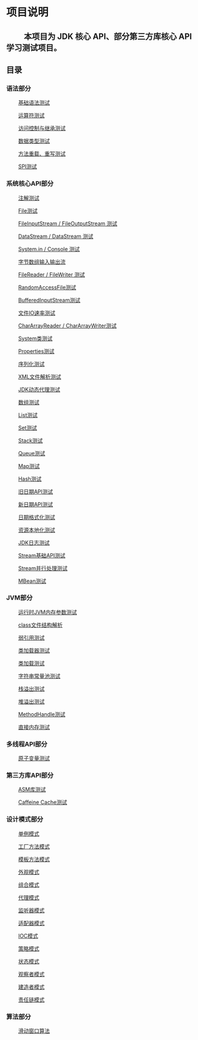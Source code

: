 # 项目说明

&emsp;&emsp;
本项目为 JDK 核心 API、部分第三方库核心 API 学习测试项目。
---

## 目录

### 语法部分

&emsp;&emsp;
[基础语法测试](src/main/java/com/zhangwei/javabase/grammar/Demo1.java)

&emsp;&emsp;
[运算符测试](src/main/java/com/zhangwei/javabase/grammar/Demo2.java)
 
&emsp;&emsp;
[访问控制与继承测试](src/main/java/com/zhangwei/javabase/grammar/Demo3.java)

&emsp;&emsp;
[数据类型测试](src/main/java/com/zhangwei/javabase/grammar/Demo4.java)

&emsp;&emsp;
[方法重载、重写测试](src/main/java/com/zhangwei/javabase/grammar/Demo5.java)

&emsp;&emsp;
[SPI测试](src/main/java/com/zhangwei/javabase/spi/SpiDemo1.java)



### 系统核心API部分

&emsp;&emsp;
[注解测试](src/main/java/com/zhangwei/javabase/annotation/AnnotationDemo.java)

&emsp;&emsp;
[File测试](src/main/java/com/zhangwei/javabase/io/IODemo1.java)

&emsp;&emsp;
[FileInputStream / FileOutputStream 测试](src/main/java/com/zhangwei/javabase/io/IODemo2.java)

&emsp;&emsp;
[DataStream / DataStream 测试](src/main/java/com/zhangwei/javabase/io/IODemo3.java)

&emsp;&emsp;
[System.in / Console 测试](src/main/java/com/zhangwei/javabase/io/IODemo4.java)

&emsp;&emsp;
[字节数组输入输出流](src/main/java/com/zhangwei/javabase/io/IODemo5.java)

&emsp;&emsp;
[FileReader / FileWriter 测试](src/main/java/com/zhangwei/javabase/io/IODemo6.java)

&emsp;&emsp;
[RandomAccessFile测试](src/main/java/com/zhangwei/javabase/io/IODemo7.java)

&emsp;&emsp;
[BufferedInputStream测试](src/main/java/com/zhangwei/javabase/io/IODemo8.java)

&emsp;&emsp;
[文件IO速率测试](src/main/java/com/zhangwei/javabase/io/IODemo8.java)

&emsp;&emsp;
[CharArrayReader / CharArrayWriter测试](src/main/java/com/zhangwei/javabase/io/IODemo9.java)

&emsp;&emsp;
[System类测试](src/main/java/com/zhangwei/javabase/system/SystemDemo.java)

&emsp;&emsp;
[Properties测试](src/main/java/com/zhangwei/javabase/util/PropertiesDemo.java)

&emsp;&emsp;
[序列化测试](src/main/java/com/zhangwei/javabase/serialization/SerializationDemo.java)

&emsp;&emsp;
[XML文件解析测试](src/main/java/com/zhangwei/javabase/xml/XmlParseDemo.java)

&emsp;&emsp;
[JDK动态代理测试](src/main/java/com/zhangwei/javabase/reflection/DynamicProxyDemo.java)

&emsp;&emsp;
[数组测试](src/main/java/com/zhangwei/javabase/collection/ArrayDemo.java)

&emsp;&emsp;
[List测试](src/main/java/com/zhangwei/javabase/collection/ListDemo.java)

&emsp;&emsp;
[Set测试](src/main/java/com/zhangwei/javabase/collection/SetDemo.java)

&emsp;&emsp;
[Stack测试](src/main/java/com/zhangwei/javabase/collection/StackDemo.java)

&emsp;&emsp;
[Queue测试](src/main/java/com/zhangwei/javabase/collection/QueueDemo.java)

&emsp;&emsp;
[Map测试](src/main/java/com/zhangwei/javabase/collection/MapDemo.java)

&emsp;&emsp;
[Hash测试](src/main/java/com/zhangwei/javabase/collection/my/HashDemo.java)

&emsp;&emsp;
[旧日期API测试](src/main/java/com/zhangwei/javabase/date/OldDateTimeDemo.java)

&emsp;&emsp;
[新日期API测试](src/main/java/com/zhangwei/javabase/date/NewDateTimeDemo.java)

&emsp;&emsp;
[日期格式化测试](src/main/java/com/zhangwei/javabase/date/DateFormater.java)

&emsp;&emsp;
[资源本地化测试](src/main/java/com/zhangwei/javabase/util/ResourceBundleDemo.java)

&emsp;&emsp;
[JDK日志测试](src/main/java/com/zhangwei/javabase/util/log/JdkLogDemo.java)

&emsp;&emsp;
[Stream基础API测试](src/main/java/com/zhangwei/javabase/stream/StreamDemo1.java)

&emsp;&emsp;
[Stream并行处理测试](src/main/java/com/zhangwei/javabase/stream/StreamDemo2.java)

&emsp;&emsp;
[MBean测试](src/main/java/com/zhangwei/javabase/manage/MBeanDemo.java)


### JVM部分

&emsp;&emsp;
[运行时JVM内存参数测试](src/main/java/com/zhangwei/javabase/jvm/JvmDemo1.java)
   
&emsp;&emsp;
[class文件结构解析](src/main/java/com/zhangwei/javabase/jvm/JvmDemo2.java)
      
&emsp;&emsp;
[弱引用测试](src/main/java/com/zhangwei/javabase/jvm/JvmDemo3.java)
    
&emsp;&emsp;
[类加载器测试](src/main/java/com/zhangwei/javabase/jvm/JvmDemo4.java)

&emsp;&emsp;
[类加载测试](src/main/java/com/zhangwei/javabase/jvm/JvmDemo5.java)

&emsp;&emsp;
[字符串常量池测试](src/main/java/com/zhangwei/javabase/jvm/JvmDemo6.java)

&emsp;&emsp;
[栈溢出测试](src/main/java/com/zhangwei/javabase/jvm/JvmDemo7.java)

&emsp;&emsp;
[堆溢出测试](src/main/java/com/zhangwei/javabase/jvm/JvmDemo8.java)

&emsp;&emsp;
[MethodHandle测试](src/main/java/com/zhangwei/javabase/jvm/JvmDemo9.java)
   
&emsp;&emsp;
[直接内存测试](src/main/java/com/zhangwei/javabase/jvm/JvmDemo11.java)
   


### 多线程API部分

&emsp;&emsp;
[原子变量测试](src/main/java/com/zhangwei/javabase/thread/AtomicVariableDemo.java)



### 第三方库API部分

&emsp;&emsp;
[ASM库测试](src/main/java/com/zhangwei/javabase/asm/AsmDemo1.java)

&emsp;&emsp;
[Caffeine Cache测试](src/main/java/com/zhangwei/javabase/cache/CaffeineCacheDemo.java)


### 设计模式部分

&emsp;&emsp;
[单例模式](src/main/java/com/zhangwei/javabase/design/singleton/SingletonDemo.java)

&emsp;&emsp;
[工厂方法模式](src/main/java/com/zhangwei/javabase/design/factory/ObjectFactoryDemo.java)

&emsp;&emsp;
[模板方法模式](src/main/java/com/zhangwei/javabase/design/template/TemplateDemo.java)

&emsp;&emsp;
[外观模式](src/main/java/com/zhangwei/javabase/design/facade/FacadeDemo.java)

&emsp;&emsp;
[组合模式](src/main/java/com/zhangwei/javabase/design/compose/ComposeDesignDemo.java)

&emsp;&emsp;
[代理模式](src/main/java/com/zhangwei/javabase/design/proxy/ProxyDemo.java)

&emsp;&emsp;
[监听器模式](src/main/java/com/zhangwei/javabase/design/listener/PlanEventListenerDemo.java)

&emsp;&emsp;
[适配器模式](src/main/java/com/zhangwei/javabase/design/adapter/AdaterDemo.java)

&emsp;&emsp;
[IOC模式](src/main/java/com/zhangwei/javabase/design/ioc/IocDemo.java)

&emsp;&emsp;
[策略模式](src/main/java/com/zhangwei/javabase/design/strategy/StrategyDemo.java)

&emsp;&emsp;
[状态模式](src/main/java/com/zhangwei/javabase/design/state/StateDemo.java)

&emsp;&emsp;
[观察者模式](src/main/java/com/zhangwei/javabase/design/observer/ObserverDemo.java)

&emsp;&emsp;
[建造者模式](src/main/java/com/zhangwei/javabase/design/builder/BuilderDemo.java)

&emsp;&emsp;
[责任链模式](src/main/java/com/zhangwei/javabase/design/responsibilityChain/ResponsibilityChainDemo.java)


### 算法部分

&emsp;&emsp;
[滑动窗口算法](src/main/java/com/zhangwei/javabase/algs/SlidingWindowDemo.java)
